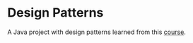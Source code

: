 # Design Patterns

A Java project with design patterns learned from this [course](https://codewithmosh.com/p/design-patterns).
